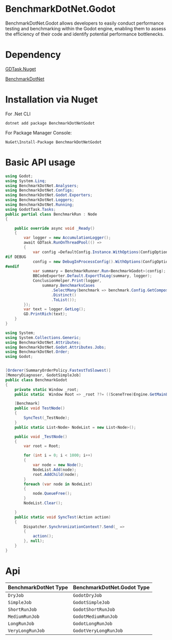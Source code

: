 # BenchmarkDotNet.Godot

BenchmarkDotNet.Godot allows developers to easily conduct performance testing and benchmarking within the Godot engine, enabling them to assess the efficiency of their code and identify potential performance bottlenecks.

# Dependency

[GDTask.Nuget](https://github.com/Delsin-Yu/GDTask.Nuget)

[BenchmarkDotNet](https://github.com/dotnet/BenchmarkDotNet)

# Installation via Nuget

For .Net CLI

```
dotnet add package BenchmarkDotNetGodot
```

For Package Manager Console:

```
NuGet\Install-Package BenchmarkDotNetGodot
```

# Basic API usage

```csharp
using Godot;
using System.Linq;
using BenchmarkDotNet.Analysers;
using BenchmarkDotNet.Configs;
using BenchmarkDotNet.Godot.Exporters;
using BenchmarkDotNet.Loggers;
using BenchmarkDotNet.Running;
using GodotTask.Tasks;
public partial class BenchmarkRun : Node
{

    public override async void _Ready()
    {
        var logger = new AccumulationLogger();
        await GDTask.RunOnThreadPool(() =>
        {
            var config =DefaultConfig.Instance.WithOptions(ConfigOptions.DisableOptimizationsValidator);
#if DEBUG
            config = new DebugInProcessConfig().WithOptions(ConfigOptions.DisableOptimizationsValidator);
#endif
            var summary = BenchmarkRunner.Run<BenchmarkGodot>(config);
            BBCodeExporter.Default.ExportToLog(summary, logger);
            ConclusionHelper.Print(logger,
                summary.BenchmarksCases
                    .SelectMany(benchmark => benchmark.Config.GetCompositeAnalyser().Analyse(summary))
                    .Distinct()
                    .ToList());
        });
        var text = logger.GetLog();
        GD.PrintRich(text);
    }
}
```

```csharp
using System;
using System.Collections.Generic;
using BenchmarkDotNet.Attributes;
using BenchmarkDotNet.Godot.Attributes.Jobs;
using BenchmarkDotNet.Order;
using Godot;


[Orderer(SummaryOrderPolicy.FastestToSlowest)]
[MemoryDiagnoser, GodotSimpleJob]
public class BenchmarkGodot
{
    private static Window _root;
    public static  Window Root => _root ??= ((SceneTree)Engine.GetMainLoop()).Root;

    [Benchmark]
    public void TestNode()
    {
        SyncTest(_TestNode);
    }
    public static List<Node> NodeList = new List<Node>();

    public void _TestNode()
    {
        var root = Root;

        for (int i = 0; i < 1000; i++)
        {
            var node = new Node();
            NodeList.Add(node);
            root.AddChild(node);
        }
        foreach (var node in NodeList)
        {
            node.QueueFree();
        }
        NodeList.Clear();

    }
    public static void SyncTest(Action action)
    {
        Dispatcher.SynchronizationContext?.Send(_ =>
        {
            action();
        }, null);
    }
}
```

# Api

| BenchmarkDotNet Type | BenchmarkDotNet.Godot Type |
| -------------------- | -------------------------- |
| `DryJob`             | `GodotDryJob`              |
| `SimpleJob`          | `GodotSimpleJob`           |
| `ShortRunJob`        | `GodotShortRunJob`         |
| `MediumRunJob`       | `GodotMediumRunJob`        |
| `LongRunJob`         | `GodotLongRunJob`          |
| `VeryLongRunJob`     | `GodotVeryLongRunJob`      |
